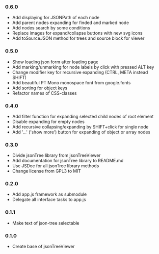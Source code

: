 ### 0.6.0
* Add displaying for JSONPath of each node
* Add parent nodes expanding for finded and marked node
* Add nodes search by some conditions
* Replace images for expand/collapse buttons with new svg icons
* Add toSourceJSON method for trees and source block for viewer

### 0.5.0
* Show loading json form after loading page
* Add marking/unmarking for node labels by click with pressed ALT key
* Change modifier key for recursive expanding (CTRL, META instead SHIFT)
* Add beautiful PT Mono monospace font from google.fonts
* Add sorting for object keys
* Refactor names of CSS-classes

### 0.4.0
* Add filter function for expanding selected child nodes of root element
* Disable expanding for empty nodes
* Add recursive collapsing/expanding by SHIFT+click for single node
* Add '…' ('show more') button for expanding of object or array nodes

### 0.3.0
* Divide jsonTree library from jsonTreeViewer
* Add documentation for jsonTree library to README.md
* Use JSDoc for all jsonTree library methods
* Change license from GPL3 to MIT

### 0.2.0
* Add app.js framework as submodule
* Delegate all interface tasks to app.js

### 0.1.1
* Make text of json-tree selectable

### 0.1.0
* Create base of jsonTreeViewer

